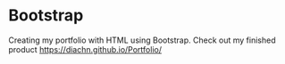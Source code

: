 # Bootstrap
Creating my portfolio with HTML using Bootstrap. 
Check out my finished product https://diachn.github.io/Portfolio/
